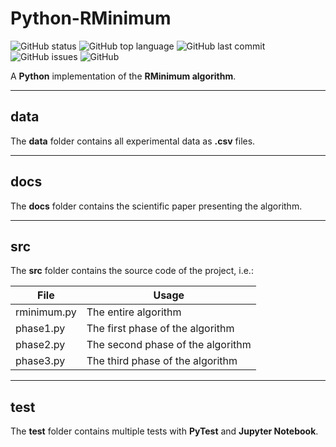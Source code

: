# Python-RMinimum

![GitHub status](https://img.shields.io/badge/status-release-success) ![GitHub top language](https://img.shields.io/github/languages/top/jfklorenz/python-rminimum) ![GitHub last commit](https://img.shields.io/github/last-commit/jfklorenz/python-rminimum) ![GitHub issues](https://img.shields.io/github/issues-raw/jfklorenz/python-rminimum) ![GitHub](https://img.shields.io/github/license/jfklorenz/python-rminimum)

A **Python** implementation of the **RMinimum algorithm**.

---

## data
The **data** folder contains all experimental data as **.csv** files.

---

## docs
The **docs** folder contains the scientific paper presenting the algorithm.

---

## src
The **src** folder contains the source code of the project, i.e.:

| File | Usage |
| ------ | ------ |
| rminimum.py | The entire algorithm |
| phase1.py | The first phase of the algorithm |
| phase2.py | The second phase of the algorithm |
| phase3.py | The third phase of the algorithm |

---

## test
The **test** folder contains multiple tests with **PyTest** and **Jupyter Notebook**.